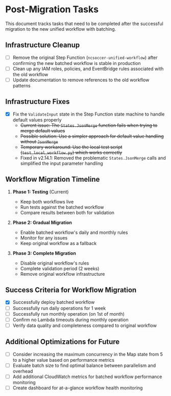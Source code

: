 # Post-Migration Tasks

This document tracks tasks that need to be completed after the successful migration to the new unified workflow with batching.

## Infrastructure Cleanup

- [ ] Remove the original Step Function (`ncsoccer-unified-workflow`) after confirming the new batched workflow is stable in production
- [ ] Clean up any IAM roles, policies, and EventBridge rules associated with the old workflow
- [ ] Update documentation to remove references to the old workflow patterns

## Infrastructure Fixes

- [x] Fix the `ValidateInput` state in the Step Function state machine to handle default values properly
  - ~~Current issue: The `States.JsonMerge` function fails when trying to merge default values~~
  - ~~Possible solution: Use a simpler approach for default value handling without `JsonMerge`~~
  - ~~Temporary workaround: Use the local test script (`test_local_workflow.py`) which works correctly~~
  - Fixed in v2.14.1: Removed the problematic `States.JsonMerge` calls and simplified the input parameter handling

## Workflow Migration Timeline

1. **Phase 1: Testing** (Current)
   - Keep both workflows live
   - Run tests against the batched workflow
   - Compare results between both for validation

2. **Phase 2: Gradual Migration**
   - Enable batched workflow's daily and monthly rules
   - Monitor for any issues
   - Keep original workflow as a fallback

3. **Phase 3: Complete Migration**
   - Disable original workflow's rules
   - Complete validation period (2 weeks)
   - Remove original workflow infrastructure

## Success Criteria for Workflow Migration

- [x] Successfully deploy batched workflow
- [ ] Successfully run daily operations for 1 week
- [ ] Successfully run monthly operation (on 1st of month)
- [ ] Confirm no Lambda timeouts during monthly operation
- [ ] Verify data quality and completeness compared to original workflow

## Additional Optimizations for Future

- [ ] Consider increasing the maximum concurrency in the Map state from 5 to a higher value based on performance metrics
- [ ] Evaluate batch size to find optimal balance between parallelism and overhead
- [ ] Add additional CloudWatch metrics for batched workflow performance monitoring
- [ ] Create dashboard for at-a-glance workflow health monitoring